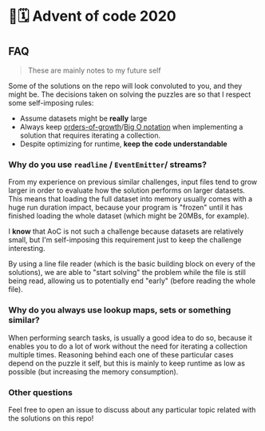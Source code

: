 # 🎄🗓️ Advent of code 2020

## FAQ

> These are mainly notes to my future self

Some of the solutions on the repo will look convoluted to you, and they might be. The decisions taken on solving the puzzles are so that I respect some self-imposing rules:

- Assume datasets might be **really** large
- Always keep [orders-of-growth](https://en.wikipedia.org/wiki/Analysis_of_algorithms#Orders_of_growth)/[Big O notation](https://en.wikipedia.org/wiki/Big_O_notation) when implementing a solution that requires iterating a collection.
- Despite optimizing for runtime, **keep the code understandable**

### Why do you use `readline` / `EventEmitter`/ streams?

From my experience on previous similar challenges, input files tend to grow larger in order to evaluate how the solution performs on larger datasets. This means that loading the full dataset into memory usually comes with a huge run duration impact, because your program is "frozen" until it has finished loading the whole dataset (which might be 20MBs, for example).

I **know** that AoC is not such a challenge because datasets are relatively small, but I'm self-imposing this requirement just to keep the challenge interesting.

By using a line file reader (which is the basic building block on every of the solutions), we are able to "start solving" the problem while the file is still being read, allowing us to potentially end "early" (before reading the whole file).

### Why do you always use lookup maps, sets or something similar?

When performing search tasks, is usually a good idea to do so, because it enables you to do a lot of work without the need for iterating a collection multiple times. Reasoning behind each one of these particular cases depend on the puzzle it self, but this is mainly to keep runtime as low as possible (but increasing the memory consumption).

### Other questions

Feel free to open an issue to discuss about any particular topic related with the solutions on this repo!

